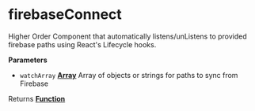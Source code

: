 <!-- Generated by documentation.js. Update this documentation by updating the source code. -->

# firebaseConnect

Higher Order Component that automatically listens/unListens
to provided firebase paths using React's Lifecycle hooks.

**Parameters**

-   `watchArray` **[Array](https://developer.mozilla.org/en-US/docs/Web/JavaScript/Reference/Global_Objects/Array)** Array of objects or strings for paths to sync from Firebase

Returns **[Function](https://developer.mozilla.org/en-US/docs/Web/JavaScript/Reference/Statements/function)** 
